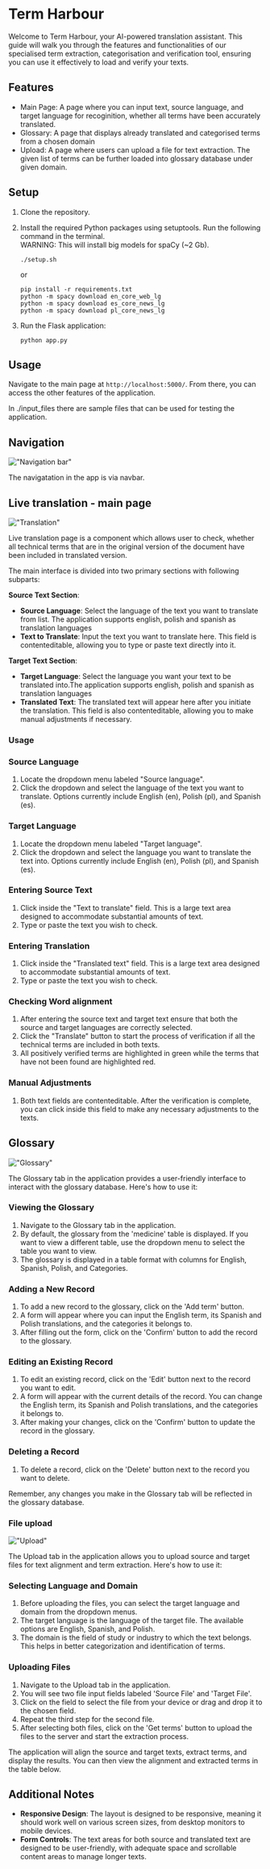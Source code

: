 

# Term Harbour

Welcome to Term Harbour, your AI-powered translation assistant. This guide will walk you through the features and functionalities of our  specialised term extraction, categorisation and verification tool, ensuring you can use it effectively to load and verify your texts.

## Features

- Main Page: A page where you can input text, source language, and target language for recoginition, whether all terms have been accurately translated.
- Glossary: A page that displays already translated and categorised terms from a chosen domain
- Upload: A page where users can upload a file for text extraction. The given list of terms can be further loaded into glossary database under given domain.

## Setup

1. Clone the repository.
2. Install the required Python packages using setuptools. Run the following command in the terminal.\
WARNING: This will install big models for spaCy (~2 Gb).

   ```
   ./setup.sh
    ```
    or
    ```
    pip install -r requirements.txt
   python -m spacy download en_core_web_lg
   python -m spacy download es_core_news_lg
   python -m spacy download pl_core_news_lg
   ```

3. Run the Flask application:
    ```
    python app.py
    ```

## Usage

Navigate to the main page at `http://localhost:5000/`. From there, you can access the other features of the application.

In ./input_files there are sample files that can be used for testing the application.

## Navigation

!["Navigation bar"](/images/navbar.png)

The navigatation in the app is via navbar. 

## Live translation - main page
!["Translation"](/images/translation.png)

Live translation page is a component which allows user to check, whether all technical terms that are in the original version of the document have been included in translated version.

The main interface is divided into two primary sections with following subparts:

**Source Text Section**:
   - **Source Language**: Select the language of the text you want to translate from list. The application supports english, polish and spanish as translation languages
   - **Text to Translate**: Input the text you want to translate here. This field is contenteditable, allowing you to type or paste text directly into it.

**Target Text Section**:
   - **Target Language**: Select the language you want your text to be translated into.The application supports english, polish and spanish as translation languages
   - **Translated Text**: The translated text will appear here after you initiate the translation. This field is also contenteditable, allowing you to make manual adjustments if necessary.


### Usage

### Source Language
   1. Locate the dropdown menu labeled "Source language".
   2. Click the dropdown and select the language of the text you want to translate. Options currently include English (en), Polish (pl), and Spanish (es).

### Target Language
   1. Locate the dropdown menu labeled "Target language".
   2. Click the dropdown and select the language you want to translate the text into. Options currently include English (en), Polish (pl), and Spanish (es).

### Entering Source Text
   1. Click inside the "Text to translate" field. This is a large text area designed to accommodate substantial amounts of text.
   2. Type or paste the text you wish to check.

### Entering Translation
   1. Click inside the "Translated text" field. This is a large text area designed to accommodate substantial amounts of text.
   2. Type or paste the text you wish to check.

### Checking Word alignment
   1. After entering the source text and target text ensure that both the source and target languages are correctly selected.
   2. Click the "Translate" button to start the process of verification if all the technical terms are included in both texts.
   3. All positively verified terms are highlighted in green while the terms that have not been found are highlighted red.

### Manual Adjustments
   1. Both text fields are contenteditable. After the verification is complete, you can click inside this field to make any necessary adjustments to the texts.

## Glossary
!["Glossary"](/images/glossary.png)

The Glossary tab in the application provides a user-friendly interface to interact with the glossary database. Here's how to use it:

### Viewing the Glossary
1. Navigate to the Glossary tab in the application.
2. By default, the glossary from the 'medicine' table is displayed. If you want to view a different table, use the dropdown menu to select the table you want to view.
3. The glossary is displayed in a table format with columns for English, Spanish, Polish, and Categories.

### Adding a New Record
1. To add a new record to the glossary, click on the 'Add term' button.
2. A form will appear where you can input the English term, its Spanish and Polish translations, and the categories it belongs to.
3. After filling out the form, click on the 'Confirm' button to add the record to the glossary.

### Editing an Existing Record
1. To edit an existing record, click on the 'Edit' button next to the record you want to edit.
2. A form will appear with the current details of the record. You can change the English term, its Spanish and Polish translations, and the categories it belongs to.
3. After making your changes, click on the 'Confirm' button to update the record in the glossary.


### Deleting a Record
1. To delete a record, click on the 'Delete' button next to the record you want to delete.

Remember, any changes you make in the Glossary tab will be reflected in the glossary database.

### File upload
!["Upload"](/images/upload.png)

The Upload tab in the application allows you to upload source and target files for text alignment and term extraction. Here's how to use it:
### Selecting Language and Domain
1. Before uploading the files, you can select the target language and domain from the dropdown menus.
2. The target language is the language of the target file. The available options are English, Spanish, and Polish.
3. The domain is the field of study or industry to which the text belongs. This helps in better categorization and identification of terms.

### Uploading Files
1. Navigate to the Upload tab in the application.
2. You will see two file input fields labeled 'Source File' and 'Target File'.
3. Click on the field to select the file from your device or drag and drop it to the chosen field.
4. Repeat the third step for the second file.
5. After selecting both files, click on the 'Get terms' button to upload the files to the server and start the extraction process.


The application will align the source and target texts, extract terms, and display the results. You can then view the alignment and extracted terms in the table below.
## Additional Notes

- **Responsive Design**: The layout is designed to be responsive, meaning it should work well on various screen sizes, from desktop monitors to mobile devices.
- **Form Controls**: The text areas for both source and translated text are designed to be user-friendly, with adequate space and scrollable content areas to manage longer texts.
